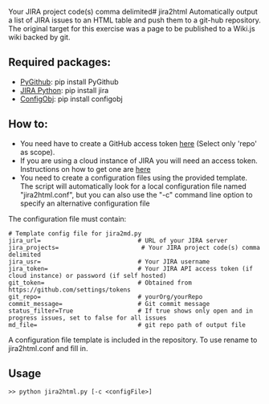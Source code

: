 Your JIRA project code(s) comma delimited# jira2html
Automatically output a list of JIRA issues to an HTML table and push them to a git-hub repository. The original target for this exercise was a page to be published to a Wiki.js wiki backed by git.

## Required packages:

* [PyGithub](https://github.com/PyGithub/PyGithub): pip install PyGithub
* [JIRA Python](https://jira.readthedocs.io/en/latest/installation.html): pip install jira
* [ConfigObj](https://configobj.readthedocs.io/en/latest/configobj.html): pip install configobj

## How to:

* You need have to create a GitHub access token [here](https://github.com/settings/tokens) (Select only 'repo' as scope).
* If you are using a cloud instance of JIRA you will need an access token. Instructions on how to get one are [here](https://confluence.atlassian.com/cloud/api-tokens-938839638.html)
* You need to create a configuration files using the provided template. The script will automatically look for a local configuration file named "jira2html.conf", 
  but you can also use the "-c" command line option to specify an alternative configuration file

The configuration file must contain:

```
# Template config file for jira2md.py
jira_url=                           # URL of your JIRA server
jira_projects=                       # Your JIRA project code(s) comma delimited
jira_usr=                           # Your JIRA username
jira_token=                         # Your JIRA API access token (if cloud instance) or password (if self hosted)
git_token=                          # Obtained from https://github.com/settings/tokens
git_repo=                           # yourOrg/yourRepo
commit_message=                     # Git commit message
status_filter=True                  # If true shows only open and in progress issues, set to false for all issues
md_file=                            # git repo path of output file
```

A configuration file template is included in the repository. To use rename to jira2html.conf and fill in.

## Usage

```
>> python jira2html.py [-c <configFile>]
```
